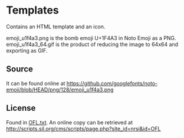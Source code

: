 # Templates

Contains an HTML template and an icon.

emoji_u1f4a3.png is the bomb emoji U+1F4A3 in Noto Emoji as a PNG.
emoji_u1f4a3_64.gif is the product of reducing the image to 64x64 and exporting
as GIF.

## Source

It can be found online at
https://github.com/googlefonts/noto-emoji/blob/HEAD/png/128/emoji_u1f4a3.png

## License

Found in [OFL.txt](OFL.txt). An online copy can be retrieved at
http://scripts.sil.org/cms/scripts/page.php?site_id=nrsi&id=OFL
